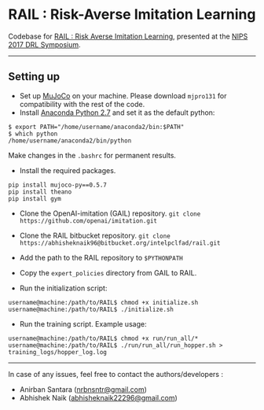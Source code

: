 # RAIL : Risk-Averse Imitation Learning #

Codebase for [RAIL : Risk Averse Imitation Learning](https://arxiv.org/abs/1707.06658), presented at the [NIPS 2017 DRL Symposium](https://sites.google.com/view/deeprl-symposium-nips2017).   

---

## Setting up

* Set up [MuJoCo](https://www.roboti.us/index.html) on your machine. Please download `mjpro131` for compatibility with the rest of the code.
* Install [Anaconda Python 2.7](https://repo.continuum.io/archive/) and set it as the default python: 
```
$ export PATH="/home/username/anaconda2/bin:$PATH"
$ which python
/home/username/anaconda2/bin/python
```
Make changes in the `.bashrc` for permanent results.

* Install the required packages.
```
pip install mujoco-py==0.5.7
pip install theano
pip install gym
```   

* Clone the OpenAI-imitation (GAIL) repository.
`git clone https://github.com/openai/imitation.git`

* Clone the RAIL bitbucket repository.
`git clone https://abhisheknaik96@bitbucket.org/intelpclfad/rail.git`

* Add the path to the RAIL repository to `$PYTHONPATH`
* Copy the `expert_policies` directory from GAIL to RAIL.
* Run the initialization script:
```
username@machine:/path/to/RAIL$ chmod +x initialize.sh
username@machine:/path/to/RAIL$ ./initialize.sh
```
* Run the training script. Example usage:
```
username@machine:/path/to/RAIL$ chmod +x run/run_all/*
username@machine:/path/to/RAIL$ ./run/run_all/run_hopper.sh > training_logs/hopper_log.log
```

---

In case of any issues, feel free to contact the authors/developers :     

* Anirban Santara (nrbnsntr@gmail.com)    
* Abhishek Naik (abhisheknaik22296@gmail.com)

